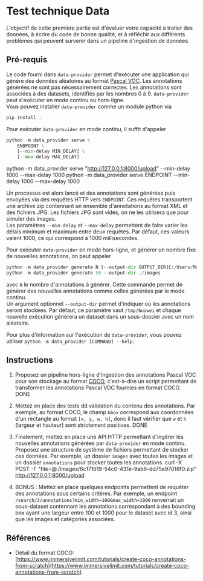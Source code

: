 # Test technique Data

L'objectif de cette première partie est d'évaluer votre capacité à traiter des données, à écrire du code de bonne qualité, et à réfléchir aux différents problèmes qui peuvent survenir dans un pipeline d'ingestion de données.

## Pré-requis
Le code fourni dans `data-provider` permet d'exécuter une application qui génère des données aléatoires au format [Pascal VOC](http://host.robots.ox.ac.uk/pascal/VOC/). Les annotations générées ne sont pas nécessairement correctes. Les annotations sont associées à des datasets, identifiés par les nombres 0 à 9.
`data-provider` peut s'exécuter en mode continu ou hors-ligne.  
Vous pouvez installer `data-provider` comme un module python via 
```python
pip install .
```

Pour exécuter `data-provider` en mode continu, il suffit d'appeler
```python
python -m data_provider serve \
    ENDPOINT \
    [--min-delay MIN_DELAY] \
    [--max-delay MAX_DELAY]
```
python -m data_provider serve "http://127.0.0.1:8000/upload" --min-delay 1000 --max-delay 1000
python -m data_provider serve ENDPOINT --min-delay 1000 --max-delay 1000

Un processus est alors lancé et des annotations sont générées puis envoyées via des requêtes HTTP vers `ENDPOINT`. Ces requêtes transportent une archive zip contennant un ensemble d'annotations au format XML et des fichiers JPG. Les fichiers JPG sont vides, on ne les utilisera que pour simuler des images.   
Les paramètres `--min-delay` et `--max-delay` permettent de faire varier les délais minimum et maximum entre deux requêtes. Par défaut, ces valeurs valent 1000, ce qui correspond à 1000 millisecondes.

Pour exécuter `data-provider` en mode hors-ligne, et générer un nombre fixe de nouvelles annotations, on peut appeler
```python
python -m data_provider generate N [--output-dir OUTPUT_DIR]C:/Users/Manel/Desktop/buawei/images
python -m data_provider generate 50 --output-dir ./images

```
avec `N` le nombre d'annotations à générer. Cette commande permet de générer des nouvelles annotations comme celles générées par le mode continu.  
Un argument optionnel `--output-dir` permet d'indiquer où les annotations seront stockées. Par défaut, ce paramètre vaut `/tmp/buawei` et chaque nouvelle exécution générera un dataset dans un sous-dossier avec un nom aléatoire.

Pour plus d'information sur l'exécution de `data-provider`, vous pouvez utiliser `python -m data_provider [COMMAND] --help`.

## Instructions
1. Proposez un pipeline hors-ligne d'ingestion des annotations Pascal VOC pour son stockage au format [COCO](https://cocodataset.org/#home), c'est-à-dire un script permettant de transformer les annotations Pascal VOC fournies en format COCO. 
DONE

2. Mettez en place des tests dd validation du contenu des annotations. Par exemple, au format COCO, le champ `bbox` correspond aux coordonnées d'un rectangle au format `[x, y, w, h]`, donc il faut vérifier que `w` et `h` (largeur et hauteur) sont strictement positives.
DONE

3. Finalement, mettez en place une API HTTP permettant d'ingérer les nouvelles annotations générées par `data-provider` en mode continu. Proposez une structure de système de fichiers permettant de stocker ces données. Par exemple, un dossier `images` avec toutes les images et un dossier `annotations` pour stocker toutes les annotations.
curl -X POST -F "file=@./images/6c171619-54c0-431e-9ab6-dd75e97018f0.zip" http://127.0.0.1:8000/upload

4. BONUS : Mettez en place quelques endpoints permettent de requêter des annotations sous certains critères. Par exemple, un endpoint `/search/3/annotations?min_width=100&max_width=1000` renverrait un sous-dataset contennant les annotations correspondant à des bounding box ayant une largeur entre 100 et 1000 pour le dataset avec id 3, ainsi que les images et catégories associées.

## Références
- Détail du format COCO: [https://www.immersivelimit.com/tutorials/create-coco-annotations-from-scratch](https://www.immersivelimit.com/tutorials/create-coco-annotations-from-scratch)
